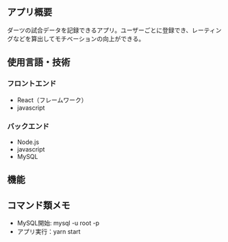 ## アプリ概要

ダーツの試合データを記録できるアプリ。ユーザーごとに登録でき、レーティングなどを算出してモチベーションの向上ができる。

## 使用言語・技術

### フロントエンド

- React（フレームワーク）
- javascript

### バックエンド

- Node.js
- javascript
- MySQL

## 機能

## コマンド類メモ

- MySQL開始: mysql -u root -p
- アプリ実行：yarn start
